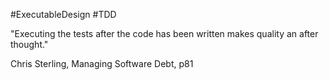 #ExecutableDesign #TDD 

"Executing the tests after the code has been written makes quality an after thought."

Chris Sterling, Managing Software Debt, p81